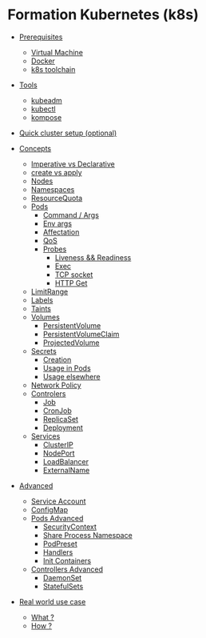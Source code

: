 # Formation Kubernetes (k8s)

- [Prerequisites](PREREQUISITES.md)

  - [Virtual Machine](PREREQUISITES.md#virtual-machine)
  - [Docker](PREREQUISITES.md#docker)
  - [k8s toolchain](PREREQUISITES.md#k8s-toolchain)

- [Tools]()

  - [kubeadm]()
  - [kubectl]()
  - [kompose]()

- [Quick cluster setup (optional)]()

- [Concepts]()

  - [Imperative vs Declarative]()
  - [create vs apply]()
  - [Nodes]()
  - [Namespaces]()
  - [ResourceQuota]()
  - [Pods]()
    - [Command / Args]()
    - [Env args]()
    - [Affectation]()
    - [QoS]()
    - [Probes]()
      - [Liveness && Readiness]()
      - [Exec]()
      - [TCP socket]()
      - [HTTP Get]()
  - [LimitRange]()
  - [Labels]()
  - [Taints]()
  - [Volumes]()
    - [PersistentVolume]()
    - [PersistentVolumeClaim]()
    - [ProjectedVolume]()
  - [Secrets]()
    - [Creation]()
    - [Usage in Pods]()
    - [Usage elsewhere]()
  - [Network Policy]()
  - [Controlers]()
    - [Job]()
    - [CronJob]()
    - [ReplicaSet]()
    - [Deployment]()
  - [Services]()
    - [ClusterIP]()
    - [NodePort]()
    - [LoadBalancer]()
    - [ExternalName]()

- [Advanced]()

  - [Service Account]()
  - [ConfigMap]()
  - [Pods Advanced]()
    - [SecurityContext]()
    - [Share Process Namespace]()
    - [PodPreset]()
    - [Handlers]()
    - [Init Containers]()
  - [Controllers Advanced]()
    - [DaemonSet]()
    - [StatefulSets]()

- [Real world use case]()
  - [What ?]()
  - [How ?]()
